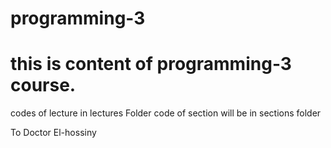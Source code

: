 # programming-3

# this is content of programming-3 course.
codes of lecture in lectures Folder
code of section will be in sections folder

To Doctor El-hossiny
